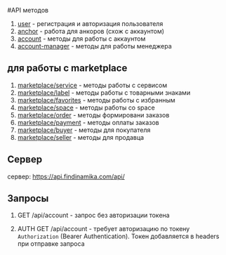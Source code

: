 
#API методов

1. [user](/doc/profile/user.md) -  регистрация и авторизация пользователя
1. [anchor](/doc/stellar/anchor.md)  - работа для анкоров (схож с аккаунтом)
1. [account](/doc/stellar/account.md)  -  методы для работы с аккаунтом
1. [account-manager](/doc/account-manager/account-manager.md) -  методы для работы менеджера


## для работы с marketplace
1. [marketplace/service](/doc/marketplace/service.md) - методы работы с сервисом
1. [marketplace/label](/doc/marketplace/label.md) - методы работы с товарными знаками
1. [marketplace/favorites](/doc/marketplace/favorites.md) - методы работы с избранным
1. [marketplace/space](/doc/marketplace/space.md) - методы работы со space
1. [marketplace/order](/doc/marketplace/order.md) - методы формировани заказов
1. [marketplace/payment](/doc/marketplace/payment.md) - методы оплаты заказов
1. [marketplace/buyer](/doc/marketplace/buyer.md) - методы для покупателя
1. [marketplace/seller](/doc/marketplace/seller.md) - методы для продавца

## Сервер
сервер:  https://api.findinamika.com/api/


## Запросы

1. GET /api/account - запрос без авторизации токена

1. AUTH GET /api/account - требует авторизацию по токену `Authorization` (Bearer Authentication). Токен добавляется в headers при отправке запроса 
